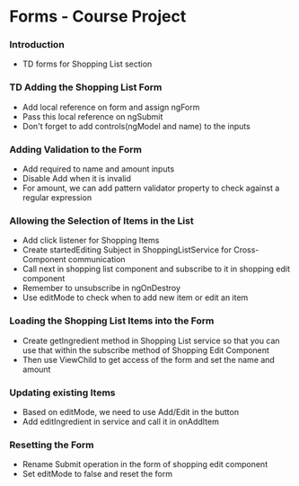 # Forms - Course Project

### Introduction

* TD forms for Shopping List section

### TD Adding the Shopping List Form

* Add local reference on form and assign ngForm 
* Pass this local reference on ngSubmit
* Don't forget to add controls(ngModel and name) to the inputs

### Adding Validation to the Form

* Add required to name and amount inputs
* Disable Add when it is invalid
* For amount, we can add pattern validator property to check against a regular expression

### Allowing the Selection of Items in the List

* Add click listener for Shopping Items
* Create startedEditing Subject in ShoppingListService for Cross-Component communication
* Call next in shopping list component and subscribe to it in shopping edit component
* Remember to unsubscribe in ngOnDestroy
* Use editMode to check when to add new item or edit an item

### Loading the Shopping List Items into the Form

* Create getIngredient method in Shopping List service so that you can use that within the subscribe method of Shopping Edit Component
* Then use ViewChild to get access of the form and set the name and amount

### Updating existing Items

* Based on editMode, we need to use Add/Edit in the button 
* Add editIngredient in service and call it in onAddItem

### Resetting the Form

* Rename Submit operation in the form of shopping edit component
* Set editMode to false and reset the form